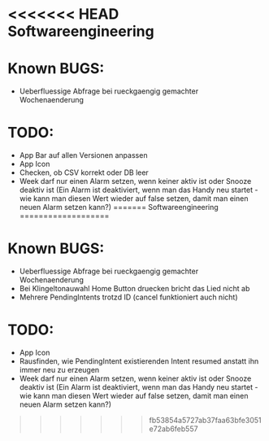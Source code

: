 <<<<<<< HEAD
Softwareengineering
===================

Known BUGS:
===========
- Ueberfluessige Abfrage bei rueckgaengig gemachter Wochenaenderung

TODO:
===========
- App Bar auf allen Versionen anpassen
- App Icon
- Checken, ob CSV korrekt oder DB leer
- Week darf nur einen Alarm setzen, wenn keiner aktiv ist oder Snooze deaktiv ist (Ein Alarm ist deaktiviert, wenn man das Handy neu startet - wie kann man diesen Wert wieder auf false setzen, damit man einen neuen Alarm setzen kann?)
=======
Softwareengineering
===================

Known BUGS:
===========
- Ueberfluessige Abfrage bei rueckgaengig gemachter Wochenaenderung
- Bei Klingeltonauwahl Home Button druecken bricht das Lied nicht ab
- Mehrere PendingIntents trotzd ID (cancel funktioniert auch nicht)

TODO:
===========
- App Icon
- Rausfinden, wie PendingIntent existierenden Intent resumed anstatt ihn immer neu zu erzeugen
- Week darf nur einen Alarm setzen, wenn keiner aktiv ist oder Snooze deaktiv ist (Ein Alarm ist deaktiviert, wenn man das Handy neu startet - wie kann man diesen Wert wieder auf false setzen, damit man einen neuen Alarm setzen kann?)
>>>>>>> fb53854a5727ab37faa63bfe3051e72ab6feb557
